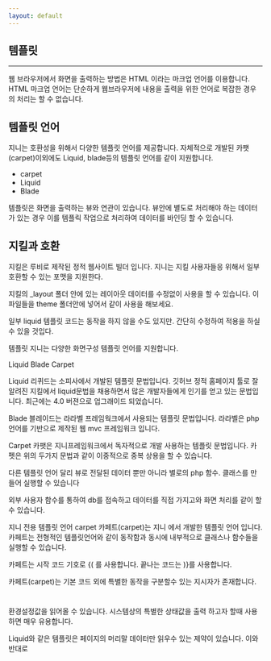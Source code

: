 ```yaml
---
layout: default
---
```


## 템플릿
---

웹 브라우저에서 화면을 출력하는 방법은 HTML 이라는 마크업 언어를 이용합니다. 
HTML 마크업 언어는 단순하게 웹브라우저에 내용을 출력을 위한 언어로 복잡한 경우의 처리는 할 수 없습니다.

## 템플릿 언어
지니는 호환성을 위해서 다양한 템플릿 언어를 제공합니다. 자체적으로 개발된 카팻(carpet)이외에도 Liquid, blade등의 템플릿 언어를 같이 지원합니다. 

* carpet
* Liquid
* Blade


템플릿은 화면을 출력하는 뷰와 연관이 있습니다.
뷰안에 별도로 처리해야 하는 데이터가 있는 경우 이를 템플릭 작업으로 처리하여 데이터를 바인딩 할 수 있습니다.

## 지킬과 호환
지킬은 루비로 제작된 정적 웹사이트 빌더 입니다. 지니는 지킬 사용자들응 위해서 일부 호환할 수 있는 포맷을 지원한다.

지킬의 _layout 폴더 안에 있는 레이아웃 데이터를 수정없이 사용을 할 수 있습니다. 이 파일들을 theme 폴더안에 넣어서 같이 사용을 해보세요.

일부 liquid 템플릿 코드는 동작을 하지 않을 수도 있지만. 간단히 수정하여 적용을 하실 수 있을 것입다.


템플릿
지니는 다양한 화면구성 템플릿 언어를 지원합니다.

Liquid
Blade
Carpet

Liquid
리퀴드는 소피사에서 개발된 템플릿 문법입니다. 깃허브 정적 홈페이지 툴로 잘 알려진 지킬에서 liquid문법을 채용하면서 많은 개발자들에게 인기를 얻고 있는 문법입니다. 최근에는 4.0 버젼으로 업그래이드 되었습니다.



Blade
블레이드는 라라벨 프레임웍크에서 사용되는 템플릿 문법입니다. 라라벨은 php 언어를 기반으로 제작된 웹 mvc 프레임워크 입니다.

Carpet
카팻은 지니프레임워크에서 독자적으로 개발 사용하는 템플릿 문법입니다. 카펫은 위의 두가지 문법과 같이 이중적으로 중복 상용을 할 수 있습니다.

다른 템플릿 언어 달리 뷰로 전달된 데이터 뿐만 아니라 별로의 php 함수. 클래스를 만들어 실행할 수 있습니다

외부 사용자 함수를 통하여 db를 접속하고 데이터를 직접 가지고와 화면 처리를 같이 할 수 있습니다.



지니 전용 템플릿 언어 carpet
카페트(carpet)는 지니 에서 개발한 템플릿 언어 입니다. 카페트는 전형적인 템플릿언어와 같이 동작함과 동시에 내부적으로 클래스나 함수들을 실행할 수 있습니다.

카페트는 시작 코드 기호로 {( 를 사용합니다. 끝나는 코드는 )}를 사용합니다. 

카페트(carpet)는 기본 코드 외에 특별한 동작을 구분할수 있는 지시자가 존재합니다.

#
환경설정값을 읽어올 수 있습니다. 시스템상의 특별한 상태값을 출력 하고자 할때 사용하면 매우 유용합니다.

Liquid와 같은 템플릿은 페이지의 머리말 데이터만 읽우수 있는 제약이 있습니다.  이와 반대로 